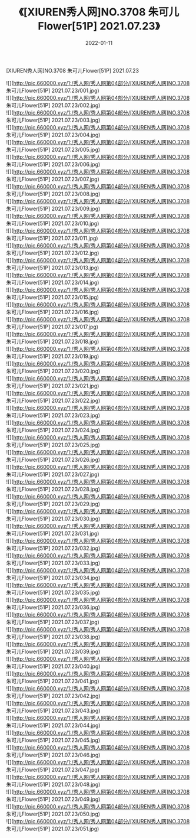 ﻿---
layout: post
title:  《[XIUREN秀人网]NO.3708 朱可儿Flower[51P] 2021.07.23》
date:   2022-01-11
img: http://pic.660000.xyz/1:/秀人网/秀人网第04部分/[XIUREN秀人网]NO.3708 朱可儿Flower[51P] 2021.07.23/000.jpg
categories: [美女, 清纯, 唯美]
---

[XIUREN秀人网]NO.3708 朱可儿Flower[51P] 2021.07.23

 ![](http://pic.660000.xyz/1:/秀人网/秀人网第04部分/[XIUREN秀人网]NO.3708 朱可儿Flower[51P] 2021.07.23/001.jpg) <br>![](http://pic.660000.xyz/1:/秀人网/秀人网第04部分/[XIUREN秀人网]NO.3708 朱可儿Flower[51P] 2021.07.23/002.jpg) <br>![](http://pic.660000.xyz/1:/秀人网/秀人网第04部分/[XIUREN秀人网]NO.3708 朱可儿Flower[51P] 2021.07.23/003.jpg) <br>![](http://pic.660000.xyz/1:/秀人网/秀人网第04部分/[XIUREN秀人网]NO.3708 朱可儿Flower[51P] 2021.07.23/004.jpg) <br>![](http://pic.660000.xyz/1:/秀人网/秀人网第04部分/[XIUREN秀人网]NO.3708 朱可儿Flower[51P] 2021.07.23/005.jpg) <br>![](http://pic.660000.xyz/1:/秀人网/秀人网第04部分/[XIUREN秀人网]NO.3708 朱可儿Flower[51P] 2021.07.23/006.jpg) <br>![](http://pic.660000.xyz/1:/秀人网/秀人网第04部分/[XIUREN秀人网]NO.3708 朱可儿Flower[51P] 2021.07.23/007.jpg) <br>![](http://pic.660000.xyz/1:/秀人网/秀人网第04部分/[XIUREN秀人网]NO.3708 朱可儿Flower[51P] 2021.07.23/008.jpg) <br>![](http://pic.660000.xyz/1:/秀人网/秀人网第04部分/[XIUREN秀人网]NO.3708 朱可儿Flower[51P] 2021.07.23/009.jpg) <br>![](http://pic.660000.xyz/1:/秀人网/秀人网第04部分/[XIUREN秀人网]NO.3708 朱可儿Flower[51P] 2021.07.23/010.jpg) <br>![](http://pic.660000.xyz/1:/秀人网/秀人网第04部分/[XIUREN秀人网]NO.3708 朱可儿Flower[51P] 2021.07.23/011.jpg) <br>![](http://pic.660000.xyz/1:/秀人网/秀人网第04部分/[XIUREN秀人网]NO.3708 朱可儿Flower[51P] 2021.07.23/012.jpg) <br>![](http://pic.660000.xyz/1:/秀人网/秀人网第04部分/[XIUREN秀人网]NO.3708 朱可儿Flower[51P] 2021.07.23/013.jpg) <br>![](http://pic.660000.xyz/1:/秀人网/秀人网第04部分/[XIUREN秀人网]NO.3708 朱可儿Flower[51P] 2021.07.23/014.jpg) <br>![](http://pic.660000.xyz/1:/秀人网/秀人网第04部分/[XIUREN秀人网]NO.3708 朱可儿Flower[51P] 2021.07.23/015.jpg) <br>![](http://pic.660000.xyz/1:/秀人网/秀人网第04部分/[XIUREN秀人网]NO.3708 朱可儿Flower[51P] 2021.07.23/016.jpg) <br>![](http://pic.660000.xyz/1:/秀人网/秀人网第04部分/[XIUREN秀人网]NO.3708 朱可儿Flower[51P] 2021.07.23/017.jpg) <br>![](http://pic.660000.xyz/1:/秀人网/秀人网第04部分/[XIUREN秀人网]NO.3708 朱可儿Flower[51P] 2021.07.23/018.jpg) <br>![](http://pic.660000.xyz/1:/秀人网/秀人网第04部分/[XIUREN秀人网]NO.3708 朱可儿Flower[51P] 2021.07.23/019.jpg) <br>![](http://pic.660000.xyz/1:/秀人网/秀人网第04部分/[XIUREN秀人网]NO.3708 朱可儿Flower[51P] 2021.07.23/020.jpg) <br>![](http://pic.660000.xyz/1:/秀人网/秀人网第04部分/[XIUREN秀人网]NO.3708 朱可儿Flower[51P] 2021.07.23/021.jpg) <br>![](http://pic.660000.xyz/1:/秀人网/秀人网第04部分/[XIUREN秀人网]NO.3708 朱可儿Flower[51P] 2021.07.23/022.jpg) <br>![](http://pic.660000.xyz/1:/秀人网/秀人网第04部分/[XIUREN秀人网]NO.3708 朱可儿Flower[51P] 2021.07.23/023.jpg) <br>![](http://pic.660000.xyz/1:/秀人网/秀人网第04部分/[XIUREN秀人网]NO.3708 朱可儿Flower[51P] 2021.07.23/024.jpg) <br>![](http://pic.660000.xyz/1:/秀人网/秀人网第04部分/[XIUREN秀人网]NO.3708 朱可儿Flower[51P] 2021.07.23/025.jpg) <br>![](http://pic.660000.xyz/1:/秀人网/秀人网第04部分/[XIUREN秀人网]NO.3708 朱可儿Flower[51P] 2021.07.23/026.jpg) <br>![](http://pic.660000.xyz/1:/秀人网/秀人网第04部分/[XIUREN秀人网]NO.3708 朱可儿Flower[51P] 2021.07.23/027.jpg) <br>![](http://pic.660000.xyz/1:/秀人网/秀人网第04部分/[XIUREN秀人网]NO.3708 朱可儿Flower[51P] 2021.07.23/028.jpg) <br>![](http://pic.660000.xyz/1:/秀人网/秀人网第04部分/[XIUREN秀人网]NO.3708 朱可儿Flower[51P] 2021.07.23/029.jpg) <br>![](http://pic.660000.xyz/1:/秀人网/秀人网第04部分/[XIUREN秀人网]NO.3708 朱可儿Flower[51P] 2021.07.23/030.jpg) <br>![](http://pic.660000.xyz/1:/秀人网/秀人网第04部分/[XIUREN秀人网]NO.3708 朱可儿Flower[51P] 2021.07.23/031.jpg) <br>![](http://pic.660000.xyz/1:/秀人网/秀人网第04部分/[XIUREN秀人网]NO.3708 朱可儿Flower[51P] 2021.07.23/032.jpg) <br>![](http://pic.660000.xyz/1:/秀人网/秀人网第04部分/[XIUREN秀人网]NO.3708 朱可儿Flower[51P] 2021.07.23/033.jpg) <br>![](http://pic.660000.xyz/1:/秀人网/秀人网第04部分/[XIUREN秀人网]NO.3708 朱可儿Flower[51P] 2021.07.23/034.jpg) <br>![](http://pic.660000.xyz/1:/秀人网/秀人网第04部分/[XIUREN秀人网]NO.3708 朱可儿Flower[51P] 2021.07.23/035.jpg) <br>![](http://pic.660000.xyz/1:/秀人网/秀人网第04部分/[XIUREN秀人网]NO.3708 朱可儿Flower[51P] 2021.07.23/036.jpg) <br>![](http://pic.660000.xyz/1:/秀人网/秀人网第04部分/[XIUREN秀人网]NO.3708 朱可儿Flower[51P] 2021.07.23/037.jpg) <br>![](http://pic.660000.xyz/1:/秀人网/秀人网第04部分/[XIUREN秀人网]NO.3708 朱可儿Flower[51P] 2021.07.23/038.jpg) <br>![](http://pic.660000.xyz/1:/秀人网/秀人网第04部分/[XIUREN秀人网]NO.3708 朱可儿Flower[51P] 2021.07.23/039.jpg) <br>![](http://pic.660000.xyz/1:/秀人网/秀人网第04部分/[XIUREN秀人网]NO.3708 朱可儿Flower[51P] 2021.07.23/040.jpg) <br>![](http://pic.660000.xyz/1:/秀人网/秀人网第04部分/[XIUREN秀人网]NO.3708 朱可儿Flower[51P] 2021.07.23/041.jpg) <br>![](http://pic.660000.xyz/1:/秀人网/秀人网第04部分/[XIUREN秀人网]NO.3708 朱可儿Flower[51P] 2021.07.23/042.jpg) <br>![](http://pic.660000.xyz/1:/秀人网/秀人网第04部分/[XIUREN秀人网]NO.3708 朱可儿Flower[51P] 2021.07.23/043.jpg) <br>![](http://pic.660000.xyz/1:/秀人网/秀人网第04部分/[XIUREN秀人网]NO.3708 朱可儿Flower[51P] 2021.07.23/044.jpg) <br>![](http://pic.660000.xyz/1:/秀人网/秀人网第04部分/[XIUREN秀人网]NO.3708 朱可儿Flower[51P] 2021.07.23/045.jpg) <br>![](http://pic.660000.xyz/1:/秀人网/秀人网第04部分/[XIUREN秀人网]NO.3708 朱可儿Flower[51P] 2021.07.23/046.jpg) <br>![](http://pic.660000.xyz/1:/秀人网/秀人网第04部分/[XIUREN秀人网]NO.3708 朱可儿Flower[51P] 2021.07.23/047.jpg) <br>![](http://pic.660000.xyz/1:/秀人网/秀人网第04部分/[XIUREN秀人网]NO.3708 朱可儿Flower[51P] 2021.07.23/048.jpg) <br>![](http://pic.660000.xyz/1:/秀人网/秀人网第04部分/[XIUREN秀人网]NO.3708 朱可儿Flower[51P] 2021.07.23/049.jpg) <br>![](http://pic.660000.xyz/1:/秀人网/秀人网第04部分/[XIUREN秀人网]NO.3708 朱可儿Flower[51P] 2021.07.23/050.jpg) <br>![](http://pic.660000.xyz/1:/秀人网/秀人网第04部分/[XIUREN秀人网]NO.3708 朱可儿Flower[51P] 2021.07.23/051.jpg) <br>